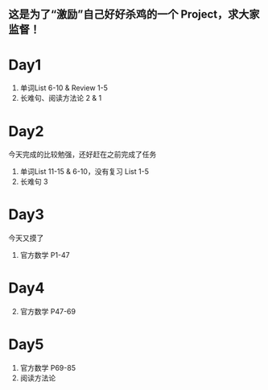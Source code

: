 ## 这是为了“激励”自己好好杀鸡的一个 Project，求大家监督！
# Day1
1. 单词List 6-10 & Review 1-5
2. 长难句、阅读方法论 2 & 1
# Day2
今天完成的比较勉强，还好赶在之前完成了任务
1. 单词List 11-15 & 6-10，没有复习 List 1-5
2. 长难句 3
# Day3
今天又摸了
1. 官方数学 P1-47
# Day4
2. 官方数学 P47-69
# Day5
1. 官方数学 P69-85
2. 阅读方法论
